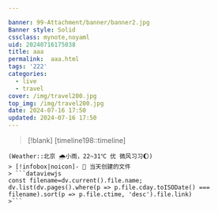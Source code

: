 ```yaml
---

banner: 99-Attachment/banner/banner2.jpg
Banner style: Solid
cssclass: mynote,noyaml
uid: 20240716175038 
title: aaa
permalink:  aaa.html
tags: '222'
categories:
  - live
  - travel
cover: /img/travel200.jpg
top_img: /img/travel200.jpg
date: 2024-07-16 17:50
updated: 2024-07-16 17:50
---
```

> [!blank] 
> [timeline198::timeline]
```ad-flex
(Weather::北京 🌧小雨，22~31℃ 优 微风习习🌔)
> [!infobox|noicon]- 🔖 当天创建的文件
> ```dataviewjs 
const filename=dv.current().file.name;
dv.list(dv.pages().where(p => p.file.cday.toISODate() === filename).sort(p => p.file.ctime, 'desc').file.link) 
>```
```
